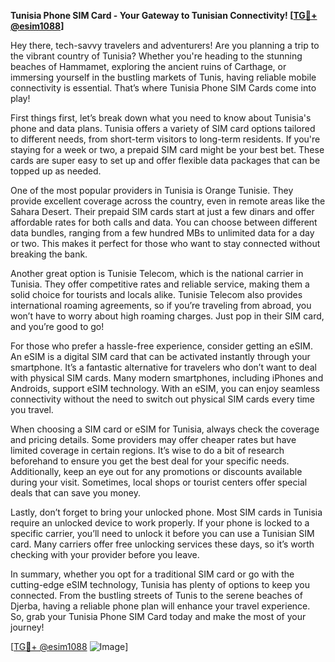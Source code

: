 **Tunisia Phone SIM Card - Your Gateway to Tunisian Connectivity! [[TG💪+ @esim1088](https://t.me/s/esim1088)]**

Hey there, tech-savvy travelers and adventurers! Are you planning a trip to the vibrant country of Tunisia? Whether you're heading to the stunning beaches of Hammamet, exploring the ancient ruins of Carthage, or immersing yourself in the bustling markets of Tunis, having reliable mobile connectivity is essential. That’s where Tunisia Phone SIM Cards come into play!

First things first, let’s break down what you need to know about Tunisia's phone and data plans. Tunisia offers a variety of SIM card options tailored to different needs, from short-term visitors to long-term residents. If you're staying for a week or two, a prepaid SIM card might be your best bet. These cards are super easy to set up and offer flexible data packages that can be topped up as needed.

One of the most popular providers in Tunisia is Orange Tunisie. They provide excellent coverage across the country, even in remote areas like the Sahara Desert. Their prepaid SIM cards start at just a few dinars and offer affordable rates for both calls and data. You can choose between different data bundles, ranging from a few hundred MBs to unlimited data for a day or two. This makes it perfect for those who want to stay connected without breaking the bank.

Another great option is Tunisie Telecom, which is the national carrier in Tunisia. They offer competitive rates and reliable service, making them a solid choice for tourists and locals alike. Tunisie Telecom also provides international roaming agreements, so if you’re traveling from abroad, you won’t have to worry about high roaming charges. Just pop in their SIM card, and you’re good to go!

For those who prefer a hassle-free experience, consider getting an eSIM. An eSIM is a digital SIM card that can be activated instantly through your smartphone. It’s a fantastic alternative for travelers who don’t want to deal with physical SIM cards. Many modern smartphones, including iPhones and Androids, support eSIM technology. With an eSIM, you can enjoy seamless connectivity without the need to switch out physical SIM cards every time you travel.

When choosing a SIM card or eSIM for Tunisia, always check the coverage and pricing details. Some providers may offer cheaper rates but have limited coverage in certain regions. It’s wise to do a bit of research beforehand to ensure you get the best deal for your specific needs. Additionally, keep an eye out for any promotions or discounts available during your visit. Sometimes, local shops or tourist centers offer special deals that can save you money.

Lastly, don’t forget to bring your unlocked phone. Most SIM cards in Tunisia require an unlocked device to work properly. If your phone is locked to a specific carrier, you’ll need to unlock it before you can use a Tunisian SIM card. Many carriers offer free unlocking services these days, so it’s worth checking with your provider before you leave.

In summary, whether you opt for a traditional SIM card or go with the cutting-edge eSIM technology, Tunisia has plenty of options to keep you connected. From the bustling streets of Tunis to the serene beaches of Djerba, having a reliable phone plan will enhance your travel experience. So, grab your Tunisia Phone SIM Card today and make the most of your journey!

[[TG💪+ @esim1088](https://t.me/s/esim1088) ![Image](https://i.postimg.cc/Y0z9fWf4/image.png)]